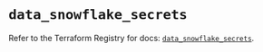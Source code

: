 # `data_snowflake_secrets`

Refer to the Terraform Registry for docs: [`data_snowflake_secrets`](https://registry.terraform.io/providers/snowflakedb/snowflake/2.8.0/docs/data-sources/secrets).
